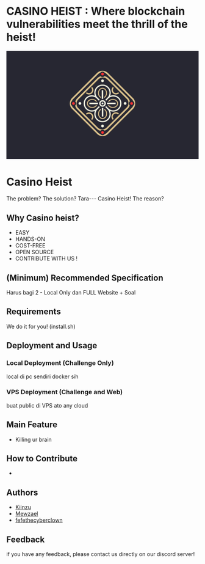 # CASINO HEIST : Where blockchain vulnerabilities meet the thrill of the heist! 
![Logo](./casino-heist.png)
# Casino Heist

The problem?
The solution?
Tara--- Casino Heist!
The reason?

## Why Casino heist?

- EASY
- HANDS-ON
- COST-FREE
- OPEN SOURCE
- CONTRIBUTE WITH US !

## (Minimum) Recommended Specification
Harus bagi 2 - Local Only dan FULL Website + Soal

## Requirements
We do it for you! (install.sh)

## Deployment and Usage

### Local Deployment (Challenge Only)
local di pc sendiri docker sih

### VPS Deployment (Challenge and Web)
buat public di VPS ato any cloud

## Main Feature
- Killing ur brain

## How to Contribute
- 
## Authors
- [Kiinzu](github.com/kiinzu)
- [Mewzael](github.com/Mewzael)
- [fefethecyberclown](github.com/fefethecyberclown)

## Feedback
if you have any feedback, please contact us directly on our discord server!